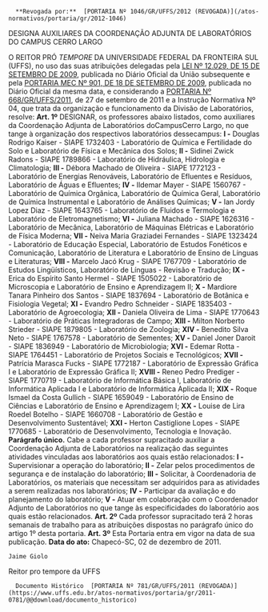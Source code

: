       **Revogada por:**  [PORTARIA Nº 1046/GR/UFFS/2012 (REVOGADA)](/atos-normativos/portaria/gr/2012-1046) 

   DESIGNA AUXILIARES DA COORDENAÇÃO ADJUNTA DE LABORATÓRIOS DO CAMPUS CERRO LARGO  

 O REITOR PRÓ *TEMPORE*  DA UNIVERSIDADE FEDERAL DA FRONTEIRA SUL (UFFS), no uso das suas atribuições delegadas pela [LEI Nº 12.029, DE 15 DE SETEMBRO DE 2009](http://www.planalto.gov.br/ccivil_03/_Ato2007-2010/2009/Lei/L12029.htm), publicada no Diário Oficial da União subsequente e pela [PORTARIA MEC Nº 901, DE 18 DE SETEMBRO DE 2009](http://portal.mec.gov.br/dmdocuments/port901.pdf), publicada no Diário Oficial da mesma data, e considerando a [PORTARIA Nº 668/GR/UFFS/2011](https://www.uffs.edu.br/atos-normativos/portaria/gr/2011-0668), de 27 de setembro de 2011 e a Instrução Normativa Nº 04, que trata da organização e funcionamento da Divisão de Laboratórios, resolve:   **Art. 1º**  DESIGNAR, os professores abaixo listados, como auxiliares da Coordenação Adjunta de Laboratórios doCampusCerro Largo, no que tange à organização dos respectivos laboratórios dessecampus: **I -**  Douglas Rodrigo Kaiser - SIAPE 1732403 - Laboratório de Química e Fertilidade do Solo e Laboratório de Física e Mecânica dos Solos; **II -**  Sidinei Zwick Radons - SIAPE 1789866 - Laboratório de Hidráulica, Hidrologia e Climatologia; **III -**  Débora Machado de Oliveira - SIAPE 1772123 - Laboratório de Energias Renováveis, Laboratório de Efluentes e Resíduos, Laboratório de Águas e Efluentes; **IV -**  Ildemar Mayer - SIAPE 1560767 - Laboratório de Química Orgânica, Laboratório de Química Geral, Laboratório de Química Instrumental e Laboratório de Análises Químicas; **V -**  Ian Jordy Lopez Diaz - SIAPE 1643765 - Laboratório de Fluidos e Termologia e Laboratório de Eletromagnetismo; **VI -**  Juliana Machado - SIAPE 1626316 - Laboratório de Mecânica, Laboratório de Máquinas Elétricas e Laboratório de Física Moderna; **VII -**  Neiva Maria Graziadei Fernandes - SIAPE 1323424 - Laboratório de Educação Especial, Laboratório de Estudos Fonéticos e Comunicação, Laboratório de Literatura e Laboratório de Ensino de Línguas e Literaturas; **VIII -**  Marcelo Jacó Krug - SIAPE 1767709 - Laboratório de Estudos Lingüísticos, Laboratório de Línguas - Revisão e Tradução; **IX -**  Erica do Espírito Santo Hermel - SIAPE 1505022 - Laboratório de Microscopia e Laboratório de Ensino e Aprendizagem II; **X -**  Mardiore Tanara Pinheiro dos Santos - SIAPE 1837694 - Laboratório de Botânica e Fisiologia Vegetal; **XI -**  Evandro Pedro Schneider - SIAPE 1835403 - Laboratório de Agroecologia; **XII -**  Daniela Oliveira de Lima - SIAPE 1770643 - Laboratório de Práticas Integradoras de Campo; **XIII -**  Milton Norberto Strieder - SIAPE 1879805 - Laboratório de Zoologia; **XIV -**  Benedito Silva Neto - SIAPE 1767578 - Laboratório de Sementes; **XV -**  Daniel Joner Daroit - SIAPE 1836949 - Laboratório de Microbiologia; **XVI -**  Edemar Rotta - SIAPE 1764451 - Laboratório de Projetos Sociais e Tecnológicos; **XVII -**  Patrícia Marasca Fucks - SIAPE 1772187 - Laboratório de Expressão Gráfica I e Laboratório de Expressão Gráfica II; **XVIII -**  Reneo Pedro Prediger - SIAPE 1770719 - Laboratório de Informática Básica I, Laboratório de Informática Aplicada I e Laboratório de Informática Aplicada II; **XIX -**  Roque Ismael da Costa Gullich - SIAPE 1659049 - Laboratório de Ensino de Ciências e Laboratório de Ensino e Aprendizagem I; **XX -**  Louise de Lira Roedel Botelho - SIAPE 1660708 - Laboratório de Gestão e Desenvolvimento Sustentável; **XXI -**  Herton Castiglione Lopes - SIAPE 1770685 - Laboratório de Desenvolvimento, Tecnologia e Inovação. **Parágrafo único.**  Cabe a cada professor supracitado auxiliar a Coordenação Adjunta de Laboratórios na realização das seguintes atividades vinculadas aos laboratórios aos quais estão relacionados: **I -**  Supervisionar a operação do laboratório; **II -**  Zelar pelos procedimentos de segurança e de instalação do laboratório; **III -**  Solicitar, à Coordenadoria de Laboratórios, os materiais que necessitam ser adquiridos para as atividades a serem realizadas nos laboratórios; **IV -**  Participar da avaliação e do planejamento do laboratório; **V -**  Atuar em colaboração com o Coordenador Adjunto de Laboratórios no que tange às especificidades do laboratório aos quais estão relacionados.   **Art. 2º**  Cada professor supracitado terá 2 horas semanais de trabalho para as atribuições dispostas no parágrafo único do artigo 1º desta portaria.   **Art. 3º**  Esta Portaria entra em vigor na data de sua publicação.        **Data do ato:** Chapecó-SC, 02 de dezembro de 2011.   
 

    Jaime Giolo   
 Reitor pro tempore da UFFS 

      Documento Histórico  [PORTARIA Nº 781/GR/UFFS/2011 (REVOGADA)](https://www.uffs.edu.br/atos-normativos/portaria/gr/2011-0781/@@download/documento_historico)     
      